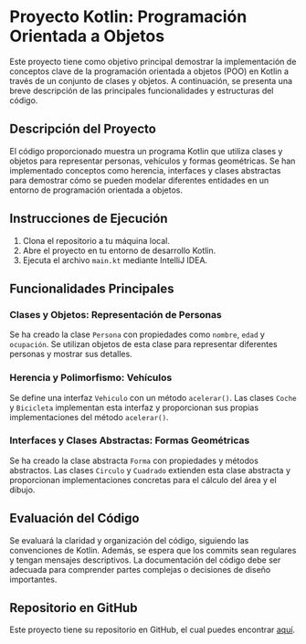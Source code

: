 # Proyecto Kotlin: Programación Orientada a Objetos

Este proyecto tiene como objetivo principal demostrar la implementación de conceptos clave de la programación orientada a objetos (POO) en Kotlin a través de un conjunto de clases y objetos. A continuación, se presenta una breve descripción de las principales funcionalidades y estructuras del código.

## Descripción del Proyecto

El código proporcionado muestra un programa Kotlin que utiliza clases y objetos para representar personas, vehículos y formas geométricas. Se han implementado conceptos como herencia, interfaces y clases abstractas para demostrar cómo se pueden modelar diferentes entidades en un entorno de programación orientada a objetos.

## Instrucciones de Ejecución

1. Clona el repositorio a tu máquina local.
2. Abre el proyecto en tu entorno de desarrollo Kotlin.
3. Ejecuta el archivo `main.kt` mediante IntelliJ IDEA.

## Funcionalidades Principales

### Clases y Objetos: Representación de Personas

Se ha creado la clase `Persona` con propiedades como `nombre`, `edad` y `ocupación`. Se utilizan objetos de esta clase para representar diferentes personas y mostrar sus detalles.

### Herencia y Polimorfismo: Vehículos

Se define una interfaz `Vehiculo` con un método `acelerar()`. Las clases `Coche` y `Bicicleta` implementan esta interfaz y proporcionan sus propias implementaciones del método `acelerar()`.

### Interfaces y Clases Abstractas: Formas Geométricas

Se ha creado la clase abstracta `Forma` con propiedades y métodos abstractos. Las clases `Circulo` y `Cuadrado` extienden esta clase abstracta y proporcionan implementaciones concretas para el cálculo del área y el dibujo.

## Evaluación del Código

Se evaluará la claridad y organización del código, siguiendo las convenciones de Kotlin. Además, se espera que los commits sean regulares y tengan mensajes descriptivos. La documentación del código debe ser adecuada para comprender partes complejas o decisiones de diseño importantes.

## Repositorio en GitHub

Este proyecto tiene su repositorio en GitHub, el cual puedes encontrar [aquí](https://github.com/KeSuarezAr/Kotlin-POO-Tarea/tree/master).

